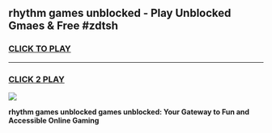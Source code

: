 
## rhythm games unblocked - Play Unblocked Gmaes & Free #zdtsh
<h3>
<a href="https://news.freeplayer.one?title=rhythm_games_unblocked&ref=24F">CLICK TO PLAY</a></h3>
<hr>

<h3>
<a href="https://news.freeplayer.one?title=rhythm_games_unblocked&ref=24F">CLICK 2 PLAY</a>
  
</h3>

<a href="https://news.freeplayer.one?title=rhythm_games_unblocked&ref=24F/"><img src="https://clearcache.store/games.png"></a>


**rhythm games unblocked games unblocked: Your Gateway to Fun and Accessible Online Gaming**
